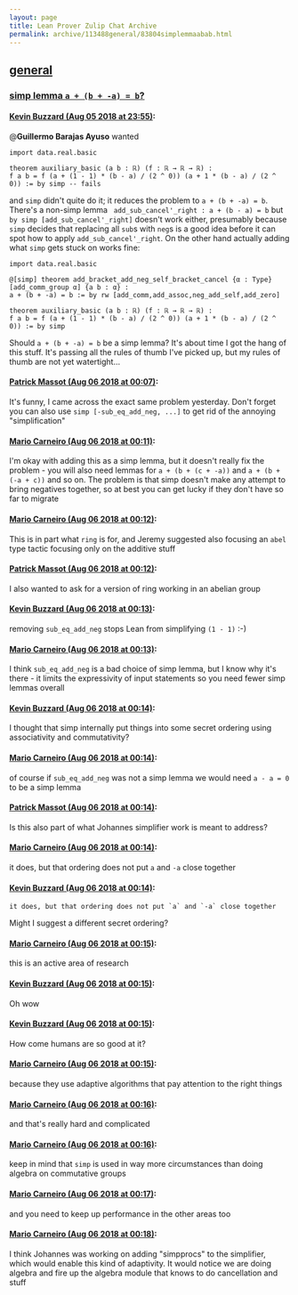 ```yaml
---
layout: page
title: Lean Prover Zulip Chat Archive 
permalink: archive/113488general/83804simplemmaabab.html
---
```


## [general](index.html)
### [simp lemma `a + (b + -a) = b`?](83804simplemmaabab.html)

#### [Kevin Buzzard (Aug 05 2018 at 23:55)](https://leanprover.zulipchat.com/#narrow/stream/113488-general/topic/simp%20lemma%20%60a%20%2B%20%28b%20%2B%20-a%29%20%3D%20b%60%3F/near/130945303):
@**Guillermo Barajas Ayuso** wanted

```lean
import data.real.basic 

theorem auxiliary_basic (a b : ℝ) (f : ℝ → ℝ → ℝ) :
f a b = f (a + (1 - 1) * (b - a) / (2 ^ 0)) (a + 1 * (b - a) / (2 ^ 0)) := by simp -- fails

```

and `simp` didn't quite do it; it reduces the problem to `a + (b + -a) = b`. There's a non-simp lemma ` add_sub_cancel'_right : a + (b - a) = b` but `by simp [add_sub_cancel'_right]` doesn't work either, presumably because `simp` decides that replacing all `sub`s with `neg`s is a good idea before it can spot how to apply `add_sub_cancel'_right`. On the other hand actually adding what `simp` gets stuck on works fine:

```lean
import data.real.basic 

@[simp] theorem add_bracket_add_neg_self_bracket_cancel {α : Type} [add_comm_group α] {a b : α} :
a + (b + -a) = b := by rw [add_comm,add_assoc,neg_add_self,add_zero]

theorem auxiliary_basic (a b : ℝ) (f : ℝ → ℝ → ℝ) :
f a b = f (a + (1 - 1) * (b - a) / (2 ^ 0)) (a + 1 * (b - a) / (2 ^ 0)) := by simp

```

Should `a + (b + -a) = b` be a simp lemma? It's about time I got the hang of this stuff. It's passing all the rules of thumb I've picked up, but my rules of thumb are not yet watertight...

#### [Patrick Massot (Aug 06 2018 at 00:07)](https://leanprover.zulipchat.com/#narrow/stream/113488-general/topic/simp%20lemma%20%60a%20%2B%20%28b%20%2B%20-a%29%20%3D%20b%60%3F/near/130945623):
It's funny, I came across the exact same problem yesterday. Don't forget you can also use `simp [-sub_eq_add_neg, ...]` to get rid of the annoying "simplification"

#### [Mario Carneiro (Aug 06 2018 at 00:11)](https://leanprover.zulipchat.com/#narrow/stream/113488-general/topic/simp%20lemma%20%60a%20%2B%20%28b%20%2B%20-a%29%20%3D%20b%60%3F/near/130945720):
I'm okay with adding this as a simp lemma, but it doesn't really fix the problem - you will also need lemmas for `a + (b + (c + -a))` and `a + (b + (-a + c))` and so on. The problem is that simp doesn't make any attempt to bring negatives together, so at best you can get lucky if they don't have so far to migrate

#### [Mario Carneiro (Aug 06 2018 at 00:12)](https://leanprover.zulipchat.com/#narrow/stream/113488-general/topic/simp%20lemma%20%60a%20%2B%20%28b%20%2B%20-a%29%20%3D%20b%60%3F/near/130945760):
This is in part what `ring` is for, and Jeremy suggested also focusing an `abel` type tactic focusing only on the additive stuff

#### [Patrick Massot (Aug 06 2018 at 00:12)](https://leanprover.zulipchat.com/#narrow/stream/113488-general/topic/simp%20lemma%20%60a%20%2B%20%28b%20%2B%20-a%29%20%3D%20b%60%3F/near/130945763):
I also wanted to ask for a version of ring working in an abelian group

#### [Kevin Buzzard (Aug 06 2018 at 00:13)](https://leanprover.zulipchat.com/#narrow/stream/113488-general/topic/simp%20lemma%20%60a%20%2B%20%28b%20%2B%20-a%29%20%3D%20b%60%3F/near/130945764):
removing `sub_eq_add_neg` stops Lean from simplifying `(1 - 1)` :-)

#### [Mario Carneiro (Aug 06 2018 at 00:13)](https://leanprover.zulipchat.com/#narrow/stream/113488-general/topic/simp%20lemma%20%60a%20%2B%20%28b%20%2B%20-a%29%20%3D%20b%60%3F/near/130945769):
I think `sub_eq_add_neg` is a bad choice of simp lemma, but I know why it's there - it limits the expressivity of input statements so you need fewer simp lemmas overall

#### [Kevin Buzzard (Aug 06 2018 at 00:14)](https://leanprover.zulipchat.com/#narrow/stream/113488-general/topic/simp%20lemma%20%60a%20%2B%20%28b%20%2B%20-a%29%20%3D%20b%60%3F/near/130945809):
I thought that simp internally put things into some secret ordering using associativity and commutativity?

#### [Mario Carneiro (Aug 06 2018 at 00:14)](https://leanprover.zulipchat.com/#narrow/stream/113488-general/topic/simp%20lemma%20%60a%20%2B%20%28b%20%2B%20-a%29%20%3D%20b%60%3F/near/130945810):
of course if `sub_eq_add_neg` was not a simp lemma we would need `a - a = 0` to be a simp lemma

#### [Patrick Massot (Aug 06 2018 at 00:14)](https://leanprover.zulipchat.com/#narrow/stream/113488-general/topic/simp%20lemma%20%60a%20%2B%20%28b%20%2B%20-a%29%20%3D%20b%60%3F/near/130945812):
Is this also part of what Johannes simplifier work is meant to address?

#### [Mario Carneiro (Aug 06 2018 at 00:14)](https://leanprover.zulipchat.com/#narrow/stream/113488-general/topic/simp%20lemma%20%60a%20%2B%20%28b%20%2B%20-a%29%20%3D%20b%60%3F/near/130945813):
it does, but that ordering does not put `a` and `-a` close together

#### [Kevin Buzzard (Aug 06 2018 at 00:14)](https://leanprover.zulipchat.com/#narrow/stream/113488-general/topic/simp%20lemma%20%60a%20%2B%20%28b%20%2B%20-a%29%20%3D%20b%60%3F/near/130945815):
```quote
it does, but that ordering does not put `a` and `-a` close together
```
Might I suggest a different secret ordering?

#### [Mario Carneiro (Aug 06 2018 at 00:15)](https://leanprover.zulipchat.com/#narrow/stream/113488-general/topic/simp%20lemma%20%60a%20%2B%20%28b%20%2B%20-a%29%20%3D%20b%60%3F/near/130945822):
this is an active area of research

#### [Kevin Buzzard (Aug 06 2018 at 00:15)](https://leanprover.zulipchat.com/#narrow/stream/113488-general/topic/simp%20lemma%20%60a%20%2B%20%28b%20%2B%20-a%29%20%3D%20b%60%3F/near/130945824):
Oh wow

#### [Kevin Buzzard (Aug 06 2018 at 00:15)](https://leanprover.zulipchat.com/#narrow/stream/113488-general/topic/simp%20lemma%20%60a%20%2B%20%28b%20%2B%20-a%29%20%3D%20b%60%3F/near/130945826):
How come humans are so good at it?

#### [Mario Carneiro (Aug 06 2018 at 00:15)](https://leanprover.zulipchat.com/#narrow/stream/113488-general/topic/simp%20lemma%20%60a%20%2B%20%28b%20%2B%20-a%29%20%3D%20b%60%3F/near/130945827):
because they use adaptive algorithms that pay attention to the right things

#### [Mario Carneiro (Aug 06 2018 at 00:16)](https://leanprover.zulipchat.com/#narrow/stream/113488-general/topic/simp%20lemma%20%60a%20%2B%20%28b%20%2B%20-a%29%20%3D%20b%60%3F/near/130945868):
and that's really hard and complicated

#### [Mario Carneiro (Aug 06 2018 at 00:16)](https://leanprover.zulipchat.com/#narrow/stream/113488-general/topic/simp%20lemma%20%60a%20%2B%20%28b%20%2B%20-a%29%20%3D%20b%60%3F/near/130945870):
keep in mind that `simp` is used in way more circumstances than doing algebra on commutative groups

#### [Mario Carneiro (Aug 06 2018 at 00:17)](https://leanprover.zulipchat.com/#narrow/stream/113488-general/topic/simp%20lemma%20%60a%20%2B%20%28b%20%2B%20-a%29%20%3D%20b%60%3F/near/130945878):
and you need to keep up performance in the other areas too

#### [Mario Carneiro (Aug 06 2018 at 00:18)](https://leanprover.zulipchat.com/#narrow/stream/113488-general/topic/simp%20lemma%20%60a%20%2B%20%28b%20%2B%20-a%29%20%3D%20b%60%3F/near/130945930):
I think Johannes was working on adding "simpprocs" to the simplifier, which would enable this kind of adaptivity. It would notice we are doing algebra and fire up the algebra module that knows to do cancellation and stuff

